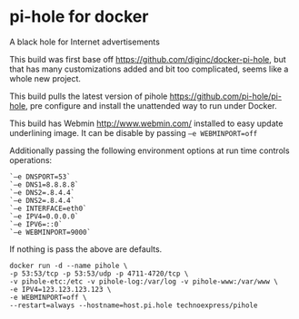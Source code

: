 # pi-hole for docker
A black hole for Internet advertisements

This build was first base off https://github.com/diginc/docker-pi-hole, 
but that has many customizations added and bit too complicated, seems like a whole new project.

This build pulls the latest version of pihole https://github.com/pi-hole/pi-hole,
pre configure and install the unattended way to run under Docker.

This build has Webmin http://www.webmin.com/ installed to easy update underlining image. 
It can be disable by passing `–e WEBMINPORT=off`

Additionally passing the following environment options at run time controls operations:
```
`–e DNSPORT=53`
`–e DNS1=8.8.8.8`
`–e DNS2=.8.4.4`
`–e DNS2=.8.4.4`
`–e INTERFACE=eth0`
`–e IPV4=0.0.0.0`
`–e IPV6=::0`
`–e WEBMINPORT=9000`
```
If nothing is pass the above are defaults.

```
docker run -d --name pihole \
-p 53:53/tcp -p 53:53/udp -p 4711-4720/tcp \
-v pihole-etc:/etc -v pihole-log:/var/log -v pihole-www:/var/www \
-e IPV4=123.123.123.123 \
-e WEBMINPORT=off \
--restart=always --hostname=host.pi.hole technoexpress/pihole
```
